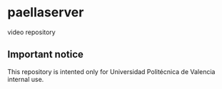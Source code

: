 # paellaserver
video repository

## Important notice
This repository is intented only for Universidad Politécnica de Valencia internal use.
